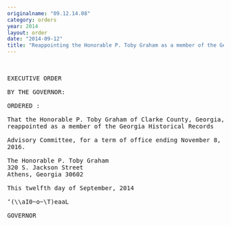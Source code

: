 ```yaml
---
originalname: "09.12.14.08"
category: orders
year: 2014
layout: order
date: "2014-09-12"
title: "Reappointing the Honorable P. Toby Graham as a member of the Georgia Historical Records Advisory Committee"
---
```

<pre>
 

EXECUTIVE ORDER

BY THE GOVERNOR:

ORDERED :

That the Honorable P. Toby Graham of Clarke County, Georgia, is
reappointed as a member of the Georgia Historical Records

Advisory Committee, for a term of office ending November 8,
2016.

The Honorable P. Toby Graham
320 S. Jackson Street
Athens, Georgia 30602

This twelfth day of September, 2014

‘(\\aI0~o~\T)eaaL

GOVERNOR

</pre>

